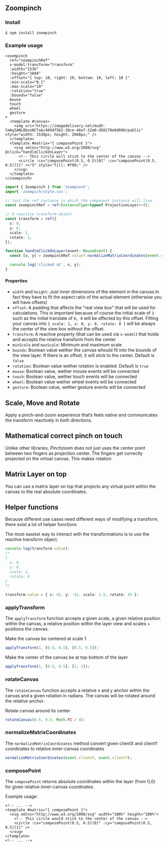 ## Zoompinch

### Install

```bash
$ npm install zoompinch
```

### Example usage

```vue
<zoompinch
  ref="zoompinchRef"
  v-model:transform="transform"
  :width="1536"
  :height="2048"
  :offset="{ top: 10, right: 10, bottom: 10, left: 10 }"
  :min-scale="0.1"
  :max-scale="10"
  :rotation="true"
  :bounds="false"
  mouse
  touch
  wheel
  gesture
>
  <template #canvas>
    <img src="https://imagedelivery.net/mudX-CmAqIANL8bxoNCToA/489df5b2-38ce-46e7-32e0-d50170e8d800/public" style="width: 1536px; height: 2048px;" />
  </template>
  <template #matrix="{ composePoint }">
    <svg xmlns="http://www.w3.org/2000/svg" @click="handleClickOnLayer">
      <!-- This circle will stick to the center of the canvas -->
      <circle :cx="composePoint(0.5, 0.5)[0]" :cx="composePoint(0.5, 0.5)[1]" r="5" style="fill: #f00;" />
    </svg>
  </template>
</zoompinch>
```

```typescript
import { Zoompinch } from 'zoompinch';
import 'zoompich/style.css';

// Just the ref instance in which the component instance will live
const zoompinchRef = ref<InstanceType<typeof ProjectionLayer>>();

// A reactive transform object
const transform = ref({
  x: 0,
  y: 0,
  scale: 1,
  rotate: 1,
});

function handleClickOnLayer(event: MouseEvent) {
  const [x, y] = zoompinchRef.value?.normalizeMatrixCoordinates(event.clientX, event.clientY);

  console.log('clicked at', x, y);
}
```

#### Properties

- `width` and `height`: Just inner dimensions of the element in the canvas.In fact they have to fit the aspect ratio of the actual element (otherwise you will have offsets)
- `offset`: A padding that affects the "real view box" that will be used for calculations. This is important because of course the initial scale of `1` such as the initial translate of `0, 0` will be affected by this offset. Fitting your canvas into `{ scale: 1, x: 0, y: 0, rotate: 0 }` will be always the center of the view box without the offset.
- `transform`: A reactive property (that can be used via `v-model`) that holds and accepts the relative transform from the center
- `minScale` and `maxScale`: Minimum and maximum scale
- `bounds`: Boolean value wether the canvas whould fit into the bounds of the view layer. If there is an offset, it will stick to the center. Default is `false`
- `rotation`: Boolean value wether rotation is enabled. Default is `true`
- `mouse`: Boolean value, wether mouse events will be connected
- `touch`: Boolean value, wether touch events will be connected
- `wheel`: Boolean value wether wheel events will be connected
- `gesture`: Boolean value, wether gesture events will be connected

## Scale, Move and Rotate

Apply a pinch-and-zoom experience that’s feels native and communicates the transform reactively in both directions.

## Mathematical correct pinch on touch

Unlike other libraries, _Pinchzoom_ does not just uses the center point between two fingers as projection center. The fingers get correctly projected on the virtual canvas. This makes rotation

## Matrix Layer on top

You can use a matrix layer on top that projects any virtual point within the canvas to the real absolute coordinates.

## Helper functions

Because different use cases need different ways of modifying a transform, there exist a lot of helper functions

The most easiest way to interact with the transformations is to use the reactive transform object.

```typescript
console.log(transform.value);
/*
{
  x: 0,
  y: 0,
  scale: 1,
  rotate: 0 
}
*/

transform.value = { x: 42, y: -42, scale: 1.5, rotate: 45 };
```

### applyTransform

The `applyTransform` function accepts a given scale, a given relative position within the canvas, a relative position within the layer view and scales + positions the canvas.

Make the canvas be centered at scale 1

```typescript
applyTransform(1, [0.5, 0.5], [0.5, 0.5]);
```

Make the center of the canvas be at top-bottom of the layer

```typescript
applyTransform(1, [0.5, 0.5], [1, 1]);
```

### rotateCanvas

The `rotateCanvas` function accepts a relative x and y anchor within the canvas and a given rotation in radians. The canvas will be rotated around the relative anchor.

Rotate canvas around its center

```typescript
rotateCanvas(0.5, 0.5, Math.PI / 4);
```

### normalizeMatrixCoordinates

The `normalizeMatrixCoordinates` method convert given clientX and clientY coordinates to relative inner-canvas coordinates

```typescript
normalizeMatrixCoordinates(event.clientX, event.clientY);
```

### composePoint

The `composePoint` returns absolute coordinates within the layer (from 0,0) for given relative inner-canvas coordinates.

Example usage:

```vue
<!-- ... -->
<template #matrix="{ composePoint }">
  <svg xmlns="http://www.w3.org/2000/svg" width="100%" height="100%">
    <!-- This circle would stick to the center of the canvas -->
    <circle :cx="composePoint(0.5, 0.5)[0]" :cy="composePoint(0.5, 0.5)[1]" />
  </svg>
</template>
<!-- ... -->
```
